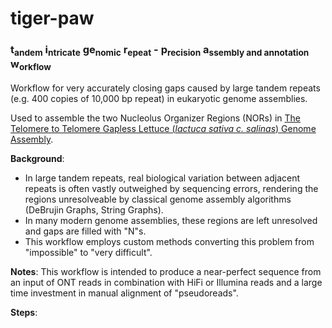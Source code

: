 # tiger-paw
### t<sub>andem</sub> i<sub>ntricate</sub> ge<sub>nomic</sub> r<sub>epeat</sub> - p<sub>recision</sub> a<sub>ssembly and annotation</sub> w<sub>orkflow</sub>

Workflow for very accurately closing gaps caused by large tandem repeats (e.g. 400 copies of 10,000 bp repeat) in eukaryotic genome assemblies.

Used to assemble the two Nucleolus Organizer Regions (NORs) in [The Telomere to Telomere Gapless Lettuce (_lactuca sativa c. salinas_) Genome Assembly](https://kittishgames.com/pounce/).

**Background**: 
* In large tandem repeats, real biological variation between adjacent repeats is often vastly outweighed by sequencing errors, rendering the regions unresolveable by classical genome assembly algorithms (DeBrujin Graphs, String Graphs).
* In many modern genome assemblies, these regions are left unresolved and gaps are filled with "N"s.
* This workflow employs custom methods converting this problem from "impossible" to "very difficult".

**Notes**:
This workflow is intended to produce a near-perfect sequence from an input of ONT reads in combination with HiFi or Illumina reads and a large time investment in manual alignment of "pseudoreads".


**Steps**: 
